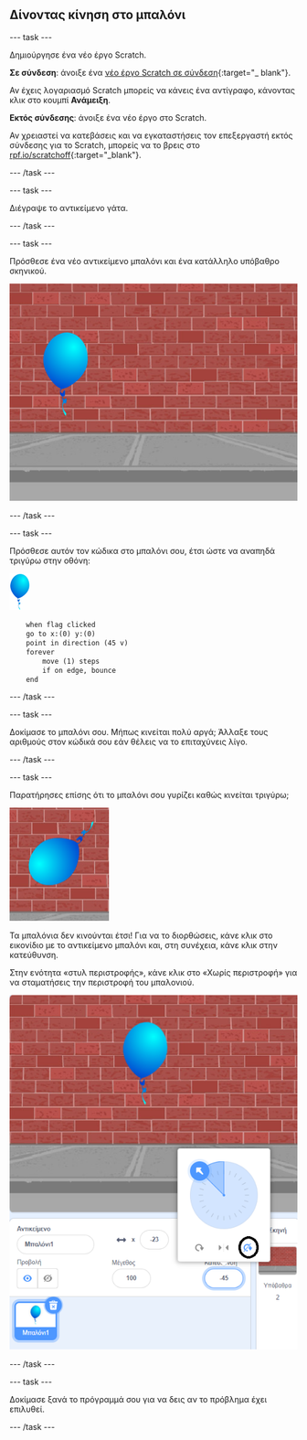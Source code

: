 ## Δίνοντας κίνηση στο μπαλόνι

--- task ---

Δημιούργησε ένα νέο έργο Scratch.

**Σε σύνδεση**: άνοιξε ένα [νέο έργο Scratch σε σύνδεση](http://rpf.io/scratch-new){:target="_ blank"}.

Αν έχεις λογαριασμό Scratch μπορείς να κάνεις ένα αντίγραφο, κάνοντας κλικ στο κουμπί **Ανάμειξη**.

**Eκτός σύνδεσης**: άνοιξε ένα νέο έργο στο Scratch.

Αν χρειαστεί να κατεβάσεις και να εγκαταστήσεις τον επεξεργαστή εκτός σύνδεσης για το Scratch, μπορείς να το βρεις στο [rpf.io/scratchoff](http://rpf.io/scratchoff){:target="_blank"}.

--- /task ---

--- task ---

Διέγραψε το αντικείμενο γάτα.

--- /task ---

--- task ---

Πρόσθεσε ένα νέο αντικείμενο μπαλόνι και ένα κατάλληλο υπόβαθρο σκηνικού.

![σκηνικό και αντικείμενο μπαλόνι](images/balloons-balloon.png)

--- /task ---


--- task ---

Πρόσθεσε αυτόν τον κώδικα στο μπαλόνι σου, έτσι ώστε να αναπηδά τριγύρω στην οθόνη:

![αντικείμενο μπαλόνι](images/balloon-sprite.png)

```blocks3
    when flag clicked
    go to x:(0) y:(0)
    point in direction (45 v)
    forever
        move (1) steps
        if on edge, bounce
    end
```

--- /task ---

--- task ---

Δοκίμασε το μπαλόνι σου. Μήπως κινείται πολύ αργά; Άλλαξε τους αριθμούς στον κώδικά σου εάν θέλεις να το επιταχύνεις λίγο.

--- /task ---

--- task ---

Παρατήρησες επίσης ότι το μπαλόνι σου γυρίζει καθώς κινείται τριγύρω;

![μπαλόνι ανάποδα](images/balloons-flip.png)

Τα μπαλόνια δεν κινούνται έτσι! Για να το διορθώσεις, κάνε κλικ στο εικονίδιο με το αντικείμενο μπαλόνι και, στη συνέχεια, κάνε κλικ στην κατεύθυνση.

Στην ενότητα «στυλ περιστροφής», κάνε κλικ στο «Χωρίς περιστροφή» για να σταματήσεις την περιστροφή του μπαλονιού.

![επιλογή στυλ περιστροφής](images/balloons-lock-annotated.png)

--- /task ---

--- task ---

Δοκίμασε ξανά το πρόγραμμά σου για να δεις αν το πρόβλημα έχει επιλυθεί.

--- /task ---
